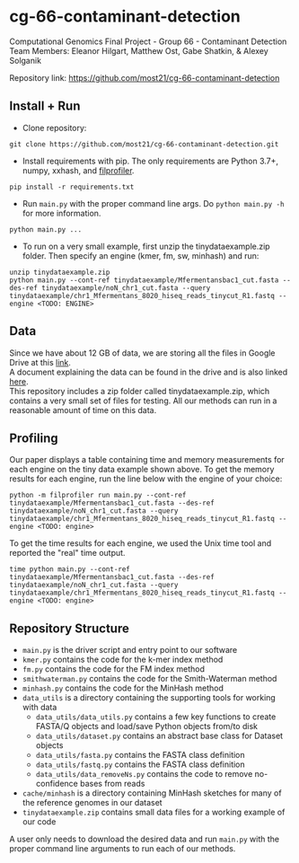 # cg-66-contaminant-detection
Computational Genomics Final Project - Group 66 - Contaminant Detection
Team Members: Eleanor Hilgart, Matthew Ost, Gabe Shatkin, & Alexey Solganik

Repository link: https://github.com/most21/cg-66-contaminant-detection

## Install + Run
- Clone repository:
```shell
git clone https://github.com/most21/cg-66-contaminant-detection.git
```

- Install requirements with pip. The only requirements are Python 3.7+, numpy, xxhash, and [filprofiler](https://pythonspeed.com/fil/docs/index.html).
```shell
pip install -r requirements.txt
```

- Run `main.py` with the proper command line args. Do `python main.py -h` for more information.
```shell
python main.py ...
```

- To run on a very small example, first unzip the tinydataexample.zip folder. Then specify an engine (kmer, fm, sw, minhash) and run:
```shell
unzip tinydataexample.zip
python main.py --cont-ref tinydataexample/Mfermentansbac1_cut.fasta --des-ref tinydataexample/noN_chr1_cut.fasta --query tinydataexample/chr1_Mfermentans_8020_hiseq_reads_tinycut_R1.fastq --engine <TODO: ENGINE>
```

## Data
Since we have about 12 GB of data, we are storing all the files in Google Drive at this [link](https://drive.google.com/drive/folders/1MQlJKj1cV6ziyyoWNRC5i00vMFAE5WlQ?usp=sharing).  
A document explaining the data can be found in the drive and is also linked [here](https://tinyurl.com/3kmn8k3r).  
This repository includes a zip folder called tinydataexample.zip, which contains a very small set of files for testing.
All our methods can run in a reasonable amount of time on this data.

## Profiling
Our paper displays a table containing time and memory measurements for each engine on the tiny data example shown above. To get the memory results for each engine, run the line below with the engine of your choice:

```shell
python -m filprofiler run main.py --cont-ref tinydataexample/Mfermentansbac1_cut.fasta --des-ref tinydataexample/noN_chr1_cut.fasta --query tinydataexample/chr1_Mfermentans_8020_hiseq_reads_tinycut_R1.fastq --engine <TODO: engine>
```

To get the time results for each engine, we used the Unix time tool and reported the "real" time output.
```shell
time python main.py --cont-ref tinydataexample/Mfermentansbac1_cut.fasta --des-ref tinydataexample/noN_chr1_cut.fasta --query tinydataexample/chr1_Mfermentans_8020_hiseq_reads_tinycut_R1.fastq --engine <TODO: engine>
```

## Repository Structure
- `main.py` is the driver script and entry point to our software
- `kmer.py` contains the code for the k-mer index method
- `fm.py` contains the code for the FM index method
- `smithwaterman.py` contains the code for the Smith-Waterman method
- `minhash.py` contains the code for the MinHash method
- `data_utils` is a directory containing the supporting tools for working with data
  - `data_utils/data_utils.py` contains a few key functions to create FASTA/Q objects and load/save Python objects from/to disk
  - `data_utils/dataset.py` contains an abstract base class for Dataset objects
  - `data_utils/fasta.py` contains the FASTA class definition
  - `data_utils/fastq.py` contains the FASTA class definition
  - `data_utils/data_removeNs.py` contains the code to remove no-confidence bases from reads
- `cache/minhash` is a directory containing MinHash sketches for many of the reference genomes in our dataset
- `tinydataexample.zip` contains small data files for a working example of our code

A user only needs to download the desired data and run `main.py` with the proper command line arguments to run each of our methods.
